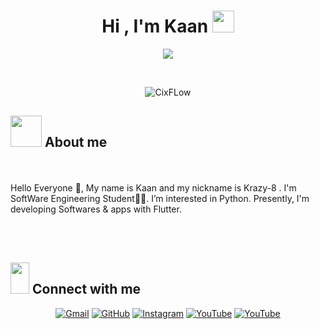 <h1 align="center">Hi , I'm Kaan <img src="https://media.giphy.com/media/hvRJCLFzcasrR4ia7z/giphy.gif" width="35"></h1>
<p align="center">
  <a href="https://github.com/DenverCoder1/readme-typing-svg"><img src="https://readme-typing-svg.herokuapp.com?lines=SoftWare+Engineering+Student;Junior+Flutter+Developer&center=true&width=500&height=50"></a>
</p>
<br>
<p align="center"> 
	<img src="https://komarev.com/ghpvc/?username=CixFLow&label=Profile%20views&color=0e75b6&style=plastic" alt="CixFLow" /> 
</p>

## <img src = "https://user-images.githubusercontent.com/63050133/156777293-72a6e681-2582-4a9d-ad92-09d1181d47c7.gif" width = 50px height = 50px>  About me

<br><br>
Hello Everyone 👋, My name is Kaan and my nickname is Krazy-8
. I'm SoftWare Engineering Student👨‍💻. I’m interested in Python. Presently, I'm developing Softwares & apps with Flutter. 

<br><br>


## <img src="https://media.giphy.com/media/iY8CRBdQXODJSCERIr/giphy.gif" width=30px height = 50px> Connect with me
<p align="center">
	<a href="mailto:cixflowofficial@gmail.com"><img img src="https://img.shields.io/badge/gmail-%23EA4335.svg?style=plastic&logo=gmail&logoColor=white" alt="Gmail"/></a>
	<a href="https://github.com/CixFLow"><img src="https://img.shields.io/badge/github-%23181717.svg?style=plastic&logo=github&logoColor=white" alt="GitHub"/></a>
	<a href="https://www.instagram.com/mengesekrem/?hl=tr"><img src="https://img.shields.io/badge/instagram-%23E4405F.svg?style=plastic&logo=instagram&logoColor=white" alt="Instagram"/></a>
	<a href="https://www.youtube.com/channel/UCoipgGey5val0hOeyoDsJdw"><img src="https://img.shields.io/badge/youtube-%23EA4335.svg?style=plastic&logo=youtube&logoColor=white" alt="YouTube"/></a>
  <a href="https://znap.link/CodeCixFLow"><img src="https://img.shields.io/badge/other-%23181717.svg?style=plastic&logo=other&logoColor=red" alt="YouTube"/></a>
</p>




